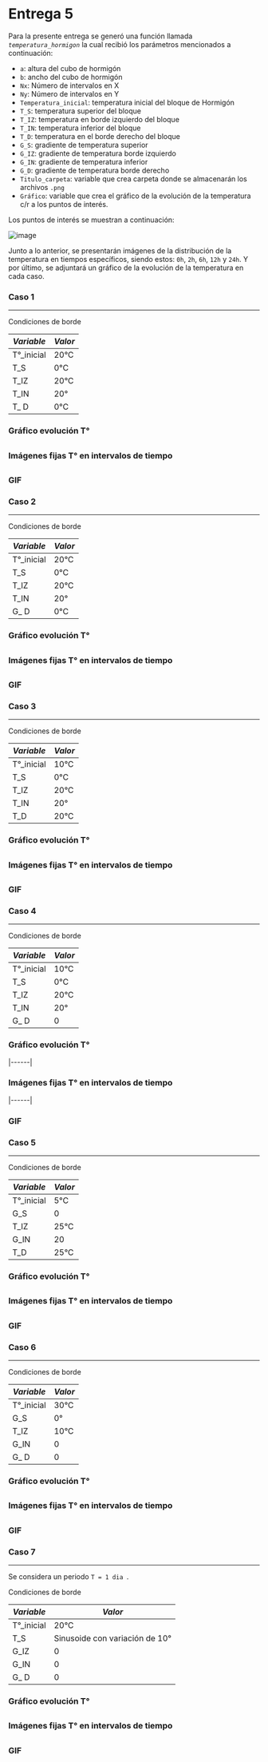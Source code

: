 # Entrega 5

Para la presente entrega se generó una función llamada *`temperatura_hormigon`* la cual recibió los parámetros mencionados a continuación:

* `a`: altura del cubo de hormigón
* `b`: ancho del cubo de hormigón
* `Nx`: Número de intervalos en X
* `Ny`: Número de intervalos en Y
* `Temperatura_inicial`: temperatura inicial del bloque de Hormigón
* `T_S`: temperatura superior del bloque
* `T_IZ`: temperatura en borde izquierdo del bloque
* `T_IN`: temperatura inferior del bloque
* `T_D`: temperatura en el borde derecho del bloque
* `G_S`: gradiente de temperatura superior
* `G_IZ`: gradiente de temperatura borde izquierdo
* `G_IN`: gradiente de temperatura inferior
* `G_D`: gradiente de temperatura borde derecho
* `Titulo_carpeta`: variable que crea carpeta donde se almacenarán los archivos `.png`
* `Gráfico`: variable que crea el gráfico de la evolución de la temperatura c/r a los puntos de interés.

Los puntos de interés se muestran a continuación:

![image](https://user-images.githubusercontent.com/43649125/97931939-866e6080-1d4d-11eb-8b08-8bf8212bd9b1.png)

Junto a lo anterior, se presentarán imágenes de la distribución de la temperatura en tiempos específicos, siendo estos: `0h`, `2h`, `6h`, `12h` y `24h`. Y por último, se adjuntará un gráfico de la evolución de la temperatura en cada caso.

### Caso 1
___

Condiciones de borde

| _**Variable**_ | _**Valor**_ |
|--------------|-----------|
| T°_inicial | 20°C |
|  T_S | 0°C |
| T_IZ | 20°C |
| T_IN | 20° |
| T_ D | 0°C |

### Gráfico evolución T°

##

### Imágenes fijas T° en intervalos de tiempo

##

### GIF


### Caso 2
___

Condiciones de borde

| _**Variable**_ | _**Valor**_ |
|--------------|-----------|
| T°_inicial | 20°C |
|  T_S | 0°C |
| T_IZ | 20°C |
| T_IN | 20° |
| G_ D | 0°C |

### Gráfico evolución T°

##

### Imágenes fijas T° en intervalos de tiempo

##

### GIF

### Caso 3
___

Condiciones de borde

| _**Variable**_ | _**Valor**_ |
|--------------|-----------|
| T°_inicial | 10°C |
|  T_S | 0°C |
| T_IZ | 20°C |
| T_IN | 20° |
| T_D | 20°C |

### Gráfico evolución T°

##

### Imágenes fijas T° en intervalos de tiempo

##

### GIF

### Caso 4
___

Condiciones de borde

| _**Variable**_ | _**Valor**_ |
|--------------|-----------|
| T°_inicial | 10°C |
|  T_S | 0°C |
| T_IZ | 20°C |
| T_IN | 20° |
| G_ D | 0 |

### Gráfico evolución T°
|------|

### Imágenes fijas T° en intervalos de tiempo
|------|

### GIF

### Caso 5
___

Condiciones de borde

| _**Variable**_ | _**Valor**_ |
|--------------|-----------|
| T°_inicial | 5°C |
|  G_S | 0 |
| T_IZ | 25°C |
| G_IN | 20 |
| T_D | 25°C |

### Gráfico evolución T°

##

### Imágenes fijas T° en intervalos de tiempo

##

### GIF

### Caso 6
___

Condiciones de borde

| _**Variable**_ | _**Valor**_ |
|--------------|-----------|
| T°_inicial | 30°C |
|  G_S | 0° |
| T_IZ | 10°C |
| G_IN | 0 |
| G_ D | 0 |

### Gráfico evolución T°

##

### Imágenes fijas T° en intervalos de tiempo

##

### GIF

### Caso 7
___

Se considera un periodo `T = 1 dia `.

Condiciones de borde

| _**Variable**_ | _**Valor**_ |
|--------------|-----------|
| T°_inicial | 20°C |
|  T_S | Sinusoide con variación de 10° |
| G_IZ | 0 |
| G_IN | 0 |
| G_ D | 0 |

### Gráfico evolución T°

##

### Imágenes fijas T° en intervalos de tiempo

##

### GIF
